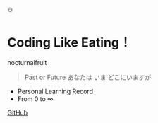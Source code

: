 :snowman:

# Coding Like Eating！
<medium>nocturnalfruit</medium>

> Past or Future あなたは いま どこにいますが

- Personal Learning Record
- From 0 to ∞

[GitHub](https://github.com/nocturnalfruit)
